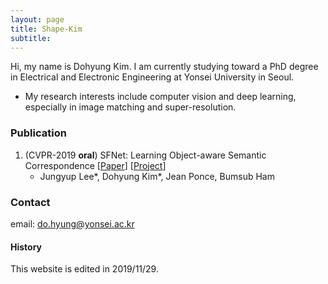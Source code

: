 ```yaml
---
layout: page
title: Shape-Kim
subtitle: 
---
```


Hi, my name is Dohyung Kim. I am currently studying toward a PhD degree in Electrical and Electronic Engineering at Yonsei University in Seoul.

- My research interests include computer vision and deep learning, especially in image matching and super-resolution.




### Publication
1. (CVPR-2019 **oral**) SFNet: Learning Object-aware Semantic Correspondence [[Paper](https://arxiv.org/abs/1904.01810)] [[Project](https://cvlab-yonsei.github.io/projects/SFNet/)] 
    - Jungyup Lee&#42;, Dohyung Kim&#42;, Jean Ponce, Bumsub Ham

### Contact
email: do.hyung@yonsei.ac.kr

#### History
This website is edited in 2019/11/29.

